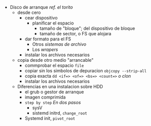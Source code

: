 - Disco de arranque
	_ref. el torito_
	- desde cero
		- cear dispositivo
			- planificar el espacio 
				- tamaño de "bloque"; del dispositivo de bloque
				- tamaño de sector, o FS que alojara
		- dar formato para el FS
			- Otros _sistemas de archivo_
			- Los _wrapers_
		- instalar los archivos necesarios
	- copia desde otro medio "arrancable"
		- commprobar el espacio `file`
		- copiar sin los simbolos de depuracion `objcopy --strip-all`
		- copia exacta `dd <if=> <of=> <bs=> <count=>` _o clon_
		- instalar los archivos necesarios
	- Diferencias en una instalacion sobre HDD
		- el grub o gestor de arranque
		- imagen comprimida
		- `step by step` _En dos pasos_
			- sysV
			- sistemd initrd, `change_root`
		- Systemd init, `pivot_root`
